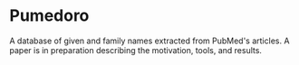 # Pumedoro
A database of given and family names extracted from PubMed's articles.
A paper is in preparation describing the motivation, tools, and results.
